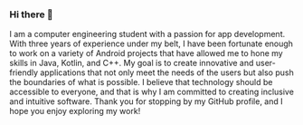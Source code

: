 ### Hi there 👋

I am a computer engineering student with a passion for app development. With three years of experience under my belt, I have been fortunate enough to work on a variety of Android projects that have allowed me to hone my skills in Java, Kotlin, and C++. My goal is to create innovative and user-friendly applications that not only meet the needs of the users but also push the boundaries of what is possible. I believe that technology should be accessible to everyone, and that is why I am committed to creating inclusive and intuitive software. Thank you for stopping by my GitHub profile, and I hope you enjoy exploring my work!
